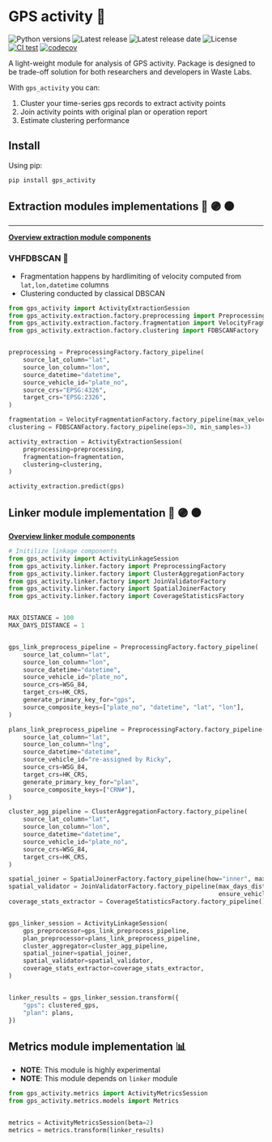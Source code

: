 # **GPS activity** 🚛

![Python versions](https://img.shields.io/pypi/pyversions/gps_activity)
![Latest release](https://img.shields.io/github/v/release/WasteLabs/gps_activity)
![Latest release date](https://img.shields.io/github/release-date/WasteLabs/gps_activity)
![License](https://img.shields.io/github/license/WasteLabs/gps_activity)
[![CI test](https://github.com/WasteLabs/gps_activity/actions/workflows/ci-tests.yaml/badge.svg)](https://github.com/WasteLabs/gps_activity/actions/workflows/ci-tests.yaml)
[![codecov](https://codecov.io/gh/WasteLabs/gps_activity/branch/main/graph/badge.svg?token=58AY7B1YBB)](https://codecov.io/gh/WasteLabs/gps_activity)

A light-weight module for analysis of GPS activity. Package is designed to be trade-off solution for both researchers and developers in Waste Labs.

With `gps_activity` you can:

1. Cluster your time-series gps records to extract activity points
2. Join activity points with original plan or operation report
3. Estimate clustering performance

## Install

Using pip:

```bash
pip install gps_activity
```

## Extraction modules implementations 🔵 🟣 ⚫️

----

**[Overview extraction module components](https://github.com/WasteLabs/gps_activity/tree/main/docs/extraction/README.md)**

### VHFDBSCAN 🚀

* Fragmentation happens by hardlimiting of velocity computed from `lat,lon,datetime` columns
* Clustering conducted by classical DBSCAN

```python
from gps_activity import ActivityExtractionSession
from gps_activity.extraction.factory.preprocessing import PreprocessingFactory
from gps_activity.extraction.factory.fragmentation import VelocityFragmentationFactory
from gps_activity.extraction.factory.clustering import FDBSCANFactory


preprocessing = PreprocessingFactory.factory_pipeline(
    source_lat_column="lat",
    source_lon_column="lon",
    source_datetime="datetime",
    source_vehicle_id="plate_no",
    source_crs="EPSG:4326",
    target_crs="EPSG:2326",
)

fragmentation = VelocityFragmentationFactory.factory_pipeline(max_velocity_hard_limit=4)
clustering = FDBSCANFactory.factory_pipeline(eps=30, min_samples=3)

activity_extraction = ActivityExtractionSession(
    preprocessing=preprocessing,
    fragmentation=fragmentation,
    clustering=clustering,
)

activity_extraction.predict(gps)
```

## Linker module implementation 🔵 🟣 ⚫️

**[Overview linker module components](https://github.com/WasteLabs/gps_activity/tree/main/docs/linker/README.md)**


```python
# Initilize linkage components
from gps_activity import ActivityLinkageSession
from gps_activity.linker.factory import PreprocessingFactory
from gps_activity.linker.factory import ClusterAggregationFactory
from gps_activity.linker.factory import JoinValidatorFactory
from gps_activity.linker.factory import SpatialJoinerFactory
from gps_activity.linker.factory import CoverageStatisticsFactory


MAX_DISTANCE = 100
MAX_DAYS_DISTANCE = 1


gps_link_preprocess_pipeline = PreprocessingFactory.factory_pipeline(
    source_lat_column="lat",
    source_lon_column="lon",
    source_datetime="datetime",
    source_vehicle_id="plate_no",
    source_crs=WSG_84,
    target_crs=HK_CRS,
    generate_primary_key_for="gps",
    source_composite_keys=["plate_no", "datetime", "lat", "lon"],
)

plans_link_preprocess_pipeline = PreprocessingFactory.factory_pipeline(
    source_lat_column="lat",
    source_lon_column="lng",
    source_datetime="datetime",
    source_vehicle_id="re-assigned by Ricky",
    source_crs=WSG_84,
    target_crs=HK_CRS,
    generate_primary_key_for="plan",
    source_composite_keys=["CRN#"],
)

cluster_agg_pipeline = ClusterAggregationFactory.factory_pipeline(
    source_lat_column="lat",
    source_lon_column="lon",
    source_datetime="datetime",
    source_vehicle_id="plate_no",
    source_crs=WSG_84,
    target_crs=HK_CRS,
)

spatial_joiner = SpatialJoinerFactory.factory_pipeline(how="inner", max_distance=MAX_DISTANCE)
spatial_validator = JoinValidatorFactory.factory_pipeline(max_days_distance=MAX_DAYS_DISTANCE,
                                                          ensure_vehicle_overlap=True)
coverage_stats_extractor = CoverageStatisticsFactory.factory_pipeline()


gps_linker_session = ActivityLinkageSession(
    gps_preprocessor=gps_link_preprocess_pipeline,
    plan_preprocessor=plans_link_preprocess_pipeline,
    cluster_aggregator=cluster_agg_pipeline,
    spatial_joiner=spatial_joiner,
    spatial_validator=spatial_validator,
    coverage_stats_extractor=coverage_stats_extractor,
)


linker_results = gps_linker_session.transform({
    "gps": clustered_gps,
    "plan": plans,
})
```

## Metrics module implementation 📊

* **NOTE**: This module is highly experimental
* **NOTE**: This module depends on `linker` module

```python
from gps_activity.metrics import ActivityMetricsSession
from gps_activity.metrics.models import Metrics


metrics = ActivityMetricsSession(beta=2)
metrics = metrics.transform(linker_results)
```
